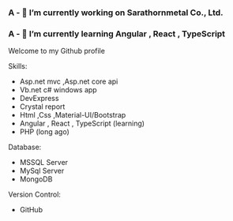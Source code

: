 ### A - 🔭 I’m currently working on Sarathornmetal Co., Ltd.
### A - 🌱 I’m currently learning Angular , React , TypeScript

Welcome to my Github profile 

Skills:
* Asp.net mvc ,Asp.net core api 
* Vb.net c# windows app
* DevExpress
* Crystal report
* Html ,Css ,Material-UI/Bootstrap
* Angular , React , TypeScript (learning)
* PHP (long ago)

Database: 
* MSSQL Server
* MySql Server
* MongoDB

Version Control: 
* GitHub


<!--
**nasalapao/nasalapao** is a ✨ _special_ ✨ repository because its `README.md` (this file) appears on your GitHub profile.

Here are some ideas to get you started:

- 🔭 I’m currently working on ...
- 🌱 I’m currently learning ...
- 👯 I’m looking to collaborate on ...
- 🤔 I’m looking for help with ...
- 💬 Ask me about ...
- 📫 How to reach me: ...
- 😄 Pronouns: ...
- ⚡ Fun fact: ...
-->
